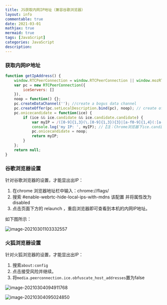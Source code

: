 ```yaml
---
title: JS获取内网IP地址（兼容谷歌浏览器）
layout: info
commentable: true
date: 2021-03-01
mathjax: true
mermaid: true
tags: [JavaScript]
categories: JavaScript
description: 
---
```


### 获取内网IP地址

```javascript
function getIpAddress() {
    window.RTCPeerConnection = window.RTCPeerConnection || window.mozRTCPeerConnection || window.webkitRTCPeerConnection;
    var pc = new RTCPeerConnection({
        iceServers: []
    }),
    noop = function() {};
    pc.createDataChannel(''); //create a bogus data channel 
    pc.createOffer(pc.setLocalDescription.bind(pc), noop); // create offer andsetlocaldescription
    pc.onicecandidate = function(ice) {
        if (ice && ice.candidate && ice.candidate.candidate) {
            var myIP = /([0-9]{1,3}(\.[0-9]{1,3}){3}|[a-f0-9]{1,4}(:[a-f0-9]{1,4}){7})/.exec(ice.candidate.candidate)[1];
            console.log('my IP: ', myIP); //【注：Chrome浏览器下ice.candidate.address也可以拿到值，火狐浏览器不可以】
            pc.onicecandidate = noop;
			return myIP;
        }
    };
	return null;
}
```

<!--more-->

### 谷歌浏览器设置

针对谷歌浏览器的设置，才能显出出IP：

1. 在chrome 浏览器地址栏中输入：chrome://flags/
2. 搜索 #enable-webrtc-hide-local-ips-with-mdns 该配置 并将属性改为 disabled
3. 点击页面下方的 relaunch ，重启浏览器即可查看到本机的内网IP地址。

如下图所示：

![image-20210301103332557](/images/2021/03/image-20210301103332557.png)

### 火狐浏览器设置

针对火狐浏览器的设置，才能显出出IP：

1. 搜索`about:config`
2. 点击接受风险并继续。
3. 将`media.peerconnection.ice.obfuscate_host_addresses`置为false

![image-20210304094911768](/images/2021/03/image-20210304094911768.png)

![image-20210304095024850](/images/2021/03/image-20210304095024850.png)

